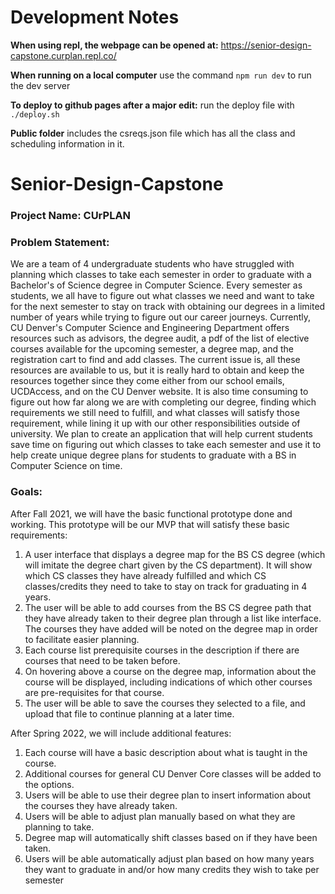 # Development Notes
**When using repl, the webpage can be opened at:**
https://senior-design-capstone.curplan.repl.co/

**When running on a local computer**
use the command ```npm run dev``` to run the dev server

**To deploy to github pages after a major edit:** run the deploy file with ```./deploy.sh```

**Public folder** includes the csreqs.json file which has all the class and scheduling information in it.

# Senior-Design-Capstone
### Project Name: CUrPLAN


### Problem Statement:  
We are a team of 4 undergraduate students who have struggled with planning which classes to take each semester in order to graduate with a Bachelor's of Science degree in Computer Science. Every semester as students, we all have to figure out what classes we need and want to take for the next semester to stay on track with obtaining our degrees in a limited number of years while trying to figure out our career journeys. Currently, CU Denver's Computer Science and Engineering Department offers resources such as advisors, the degree audit, a pdf of the list of elective courses available for the upcoming semester, a degree map, and the registration cart to find and add classes. The current issue is, all these resources are available to us, but it is really hard to obtain and keep the resources together since they come either from our school emails, UCDAccess, and on the CU Denver website. It is also time consuming to figure out how far along we are with completing our degree, finding which requirements we still need to fulfill, and what classes will satisfy those requirement, while lining it up with our other responsibilities outside of university. We plan to create an application that will help current students save time on figuring out which classes to take each semester and use it to help create unique degree plans for students to graduate with a BS in Computer Science on time.

### Goals:
After Fall 2021, we will have the basic functional prototype done and working. This prototype will be our MVP that will satisfy these basic requirements:

1. A user interface that displays a degree map for the BS CS degree (which will imitate the degree chart given by the CS department). It will show which CS classes they have already fulfilled and which CS classes/credits they need to take to stay on track for graduating in 4 years.
2. The user will be able to add courses from the BS CS degree path that they have already taken to their degree plan through a list like interface. The courses they have added will be noted on the degree map in order to facilitate easier planning.
3. Each course list prerequisite courses in the description if there are courses that need to be taken before.
4. On hovering above a course on the degree map, information about the course will be displayed, including indications of which other courses are pre-requisites for that course.
5. The user will be able to save the courses they selected to a file, and upload that file to continue planning at a later time.

After Spring 2022, we will include additional features:

1. Each course will have a basic description about what is taught in the course. 
2. Additional courses for general CU Denver Core classes will be added to the options. 
3. Users will be able to use their degree plan to insert information about the courses they have already taken.
4. Users will be able to adjust plan manually based on what they are planning to take.
5. Degree map will automatically shift classes based on if they have been taken.
6. Users will be able automatically adjust plan based on how many years they want to graduate in and/or how many credits they wish to take per semester
